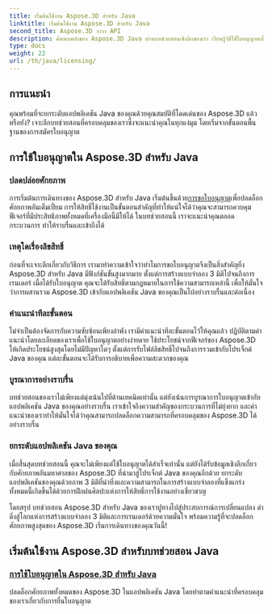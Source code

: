 ```yaml
---
title: เริ่มต้นใช้งาน Aspose.3D สำหรับ Java
linktitle: เริ่มต้นใช้งาน Aspose.3D สำหรับ Java
second_title: Aspose.3D จาวา API
description: ค้นพบพลังของ Aspose.3D Java ผ่านบทช่วยสอนเชิงลึกของเรา เรียนรู้วิธีใช้ใบอนุญาตเพื่อปลดปล่อยความสามารถเต็มรูปแบบของเครื่องมือ Java อันทรงพลังนี้
type: docs
weight: 22
url: /th/java/licensing/
---
```

## การแนะนำ

คุณพร้อมที่จะยกระดับแอปพลิเคชัน Java ของคุณด้วยคุณสมบัติที่โดดเด่นของ Aspose.3D แล้วหรือยัง? เจาะลึกบทช่วยสอนที่ครอบคลุมของเราซึ่งจะแนะนำคุณในทุกแง่มุม โดยเริ่มจากขั้นตอนพื้นฐานของการสมัครใบอนุญาต

## การใช้ใบอนุญาตใน Aspose.3D สำหรับ Java

### ปลดปล่อยศักยภาพ

 การเริ่มต้นการเดินทางของ Aspose.3D สำหรับ Java เริ่มต้นขึ้นด้วย[การขอใบอนุญาต](./applying-license-in-aspose-3d/)เพื่อปลดล็อกศักยภาพอันเต็มเปี่ยม การให้สิทธิ์ใช้งานเป็นขั้นตอนสำคัญที่ทำให้แน่ใจได้ว่าคุณจะสามารถควบคุมฟีเจอร์ที่มีประสิทธิภาพทั้งหมดที่เครื่องมือนี้มีให้ได้ ในบทช่วยสอนนี้ เราจะแนะนำคุณตลอดกระบวนการ ทำให้ราบรื่นและเข้าถึงได้

### เหตุใดเรื่องลิขสิทธิ์

ก่อนที่จะเจาะลึกเกี่ยวกับวิธีการ เรามาทำความเข้าใจว่าทำไมการขอใบอนุญาตจึงเป็นสิ่งสำคัญยิ่ง Aspose.3D สำหรับ Java มีฟังก์ชันขั้นสูงมากมาย ตั้งแต่การสร้างแบบจำลอง 3 มิติไปจนถึงการเรนเดอร์ เมื่อได้รับใบอนุญาต คุณจะได้รับสิทธิ์ตามกฎหมายในการใช้ความสามารถเหล่านี้ เพื่อให้มั่นใจว่าการผสานรวม Aspose.3D เข้ากับแอปพลิเคชัน Java ของคุณเป็นไปอย่างราบรื่นและต่อเนื่อง

### คำแนะนำทีละขั้นตอน

ไม่จำเป็นต้องจัดการกับความซับซ้อนเพียงลำพัง เรามีคำแนะนำทีละขั้นตอนไว้ให้คุณแล้ว ปฏิบัติตามคำแนะนำโดยละเอียดของเราเพื่อใช้ใบอนุญาตอย่างง่ายดาย ใช้ประโยชน์จากฟีเจอร์ของ Aspose.3D ให้เกิดประโยชน์สูงสุดโดยไม่มีปัญหาใดๆ ตั้งแต่การรับไฟล์ลิขสิทธิ์ไปจนถึงการรวมเข้ากับโปรเจ็กต์ Java ของคุณ แต่ละขั้นตอนจะได้รับการอธิบายเพื่อความสะดวกของคุณ

### บูรณาการอย่างราบรื่น

บทช่วยสอนของเราไม่เพียงแต่มุ่งเน้นไปที่ด้านเทคนิคเท่านั้น แต่ยังเน้นการบูรณาการใบอนุญาตเข้ากับแอปพลิเคชัน Java ของคุณอย่างราบรื่น เราเข้าใจถึงความสำคัญของกระบวนการที่ไม่ยุ่งยาก และคำแนะนำของเราทำให้มั่นใจได้ว่าคุณสามารถปลดล็อกความสามารถที่ครอบคลุมของ Aspose.3D ได้อย่างราบรื่น

### ยกระดับแอปพลิเคชัน Java ของคุณ

เมื่อสิ้นสุดบทช่วยสอนนี้ คุณจะไม่เพียงแต่ใช้ใบอนุญาตได้สำเร็จเท่านั้น แต่ยังได้รับข้อมูลเชิงลึกเกี่ยวกับศักยภาพอันมหาศาลของ Aspose.3D ที่นำมาสู่โปรเจ็กต์ Java ของคุณอีกด้วย ยกระดับแอปพลิเคชันของคุณด้วยภาพ 3 มิติที่น่าทึ่งและความสามารถในการสร้างแบบจำลองที่แข็งแกร่ง ทั้งหมดนี้เกิดขึ้นได้ด้วยการฝึกฝนศิลปะแห่งการให้สิทธิ์การใช้งานอย่างเชี่ยวชาญ

โดยสรุป บทช่วยสอน Aspose.3D สำหรับ Java ของเราปูทางไปสู่ประสบการณ์การเปลี่ยนแปลง ดำดิ่งสู่โลกแห่งการสร้างแบบจำลอง 3 มิติและการเรนเดอร์ด้วยความมั่นใจ พร้อมความรู้ที่จะปลดล็อกศักยภาพสูงสุดของ Aspose.3D เริ่มการเดินทางของคุณวันนี้!
## เริ่มต้นใช้งาน Aspose.3D สำหรับบทช่วยสอน Java
### [การใช้ใบอนุญาตใน Aspose.3D สำหรับ Java](./applying-license-in-aspose-3d/)
ปลดล็อกศักยภาพทั้งหมดของ Aspose.3D ในแอปพลิเคชัน Java โดยทำตามคำแนะนำที่ครอบคลุมของเราเกี่ยวกับการยื่นใบอนุญาต
